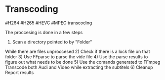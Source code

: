 # Transcoding
#H264 #H265 #HEVC #MPEG transcoding

The proccesing is done in a few steps

1) Scan a directory pointed to by "Folder"

While there are files unproccesed
  2) Check if there is a lock file on that folder
  3) Use FFparse to parse the vide file
  4) Use the parse results to figure out what needs to be done
  5) Use the comands generated to FFmpeg Transcode both Audi and Video while extracting the subtitels
  6) Cleanup
 Report results
 


